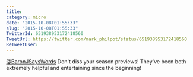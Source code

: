 ```yaml
---
title: 
category: micro
date: "2015-10-08T01:55:33"
slug: "2015-10-08T01:55:33"
TwitterId: 651938953172418560
TweetUrl: https://twitter.com/mark_philpot/status/651938953172418560
ReTweetUser: 
---
```


[@BaronJSaysWords](https://twitter.com/BaronJSaysWords) Don't diss your season previews! They've been both extremely helpful and entertaining since the beginning!